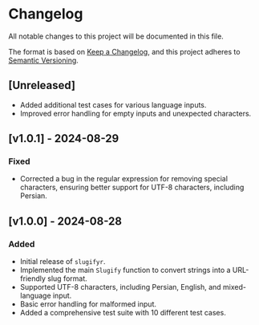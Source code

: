 # Changelog

All notable changes to this project will be documented in this file.

The format is based on [Keep a Changelog](https://keepachangelog.com/en/1.0.0/), and this project adheres to [Semantic Versioning](https://semver.org/spec/v2.0.0.html).

## [Unreleased]

- Added additional test cases for various language inputs.
- Improved error handling for empty inputs and unexpected characters.

## [v1.0.1] - 2024-08-29

### Fixed

- Corrected a bug in the regular expression for removing special characters, ensuring better support for UTF-8 characters, including Persian.

## [v1.0.0] - 2024-08-28

### Added

- Initial release of `slugifyr`.
- Implemented the main `Slugify` function to convert strings into a URL-friendly slug format.
- Supported UTF-8 characters, including Persian, English, and mixed-language input.
- Basic error handling for malformed input.
- Added a comprehensive test suite with 10 different test cases.
